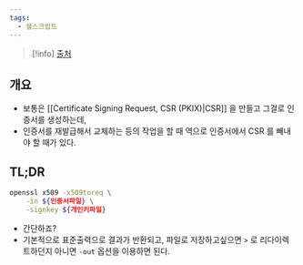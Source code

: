```yaml
---
tags:
  - 쉘스크립트
---
```

> [!info] [출처](https://security.stackexchange.com/a/232028)

## 개요

- 보통은 [[Certificate Signing Request, CSR (PKIX)|CSR]] 을 만들고 그걸로 인증서를 생성하는데,
- 인증서를 재발급해서 교체하는 등의 작업을 할 때 역으로 인증서에서 CSR 를 빼내야 할 때가 있다.

## TL;DR

```bash
openssl x509 -x509toreq \
    -in ${인증서파일} \
    -signkey ${개인키파일}
```

- 간단하죠?
- 기본적으로 표준출력으로 결과가 반환되고, 파일로 저장하고싶으면 `>` 로 리다이렉트하던지 아니면 `-out` 옵션을 이용하면 된다.